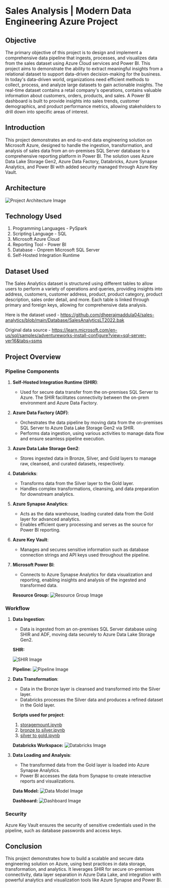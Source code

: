 # Sales Analysis | Modern Data Engineering Azure Project
## Objective
The primary objective of this project is to design and implement a comprehensive data pipeline that ingests, processes, and visualizes data from the sales dataset using Azure Cloud services and Power BI. This project aims to demonstrate the ability to extract meaningful insights from a relational dataset to support data-driven decision-making for the business.
In today's data-driven world, organizations need efficient methods to collect, process, and analyze large datasets to gain actionable insights. The real-time dataset contains a retail company's operations, contains valuable information about customers, orders, products, and sales. A Power BI dashboard is built to provide insights into sales trends, customer demographics, and product performance metrics, allowing stakeholders to drill down into specific areas of interest.

## Introduction
This project demonstrates an end-to-end data engineering solution on Microsoft Azure, designed to handle the ingestion, transformation, and analysis of sales data from an on-premises SQL Server database to a comprehensive reporting platform in Power BI. The solution uses Azure Data Lake Storage Gen2, Azure Data Factory, Databricks, Azure Synapse Analytics, and Power BI with added security managed through Azure Key Vault.

## Architecture
![Project Architecture Image](screenshots/Architecture.png)

## Technology Used
1. Programming Languages - PySpark
2. Scripting Language - SQL
3. Microsoft Azure Cloud
4. Reporting Tool - Power BI
5. Database - Onprem Microsoft SQL Server
6. Self-Hosted Integration Runtime

## Dataset Used
The Sales Analytics dataset is structured using different tables to allow users to perform a variety of operations and queries, providing insights into address, customers, customer address, product, product category, product description, sales order detail, and more. Each table is linked through primary and foreign keys, allowing for comprehensive data analysis.

Here is the dataset used - https://github.com/dheerajmaddula04/sales-analytics/blob/main/Database/SalesAnalyticsLT2022.bak

Original data source - https://learn.microsoft.com/en-us/sql/samples/adventureworks-install-configure?view=sql-server-ver16&tabs=ssms

## Project Overview
### Pipeline Components
1. __Self-Hosted Integration Runtime (SHIR)__:
     - Used for secure data transfer from the on-premises SQL Server to Azure. The SHIR facilitates connectivity between the on-prem environment and Azure Data Factory.
2. __Azure Data Factory (ADF)__:
     - Orchestrates the data pipeline by moving data from the on-premises SQL Server to Azure Data Lake Storage Gen2 via SHIR.
     - Performs data ingestion, using various activities to manage data flow and ensure seamless pipeline execution.
3. __Azure Data Lake Storage Gen2__:
     - Stores ingested data in Bronze, Silver, and Gold layers to manage raw, cleansed, and curated datasets, respectively.
4. __Databricks__:
     - Transforms data from the Silver layer to the Gold layer.
     - Handles complex transformations, cleansing, and data preparation for downstream analytics.
5. __Azure Synapse Analytics__:
     - Acts as the data warehouse, loading curated data from the Gold layer for advanced analytics.
     - Enables efficient query processing and serves as the source for Power BI reporting.
6. __Azure Key Vault__:
     - Manages and secures sensitive information such as database connection strings and API keys used throughout the pipeline.
7. __Microsoft Power BI__:
     - Connects to Azure Synapse Analytics for data visualization and reporting, enabling insights and analysis of the ingested and transformed data.

     __Resource Group:__
     ![Resource Group Image](screenshots/CaptureServices.png)
### Workflow
1. __Data Ingestion__:
     - Data is ingested from an on-premises SQL Server database using SHIR and ADF, moving data securely to Azure Data Lake Storage Gen2.

     __SHIR:__

     ![SHIR Image](screenshots/SHIR.png)

     __Pipeline:__
     ![Pipeline Image](screenshots/CaptureWholePipeline.png)

2. __Data Transformation__:
     - Data in the Bronze layer is cleansed and transformed into the Silver layer.
     - Databricks processes the Silver data and produces a refined dataset in the Gold layer.
  
     __Scripts used for project__:
     1. [storagemount.ipynb](<Data Transformations/storagemount.ipynb>)
     2. [bronze to silver.ipynb](<Data Transformations/bronze to silver.ipynb>)
     3. [silver to gold.ipynb](<Data Transformations/silver to gold.ipynb>)

     __Databricks Workspace:__
     ![Databricks Image](screenshots/CaptureDatabricks.png)

4. __Data Loading and Analysis__:
     - The transformed data from the Gold layer is loaded into Azure Synapse Analytics.
     - Power BI accesses the data from Synapse to create interactive reports and visualizations.
  
     __Data Model:__
     ![Data Model Image](screenshots/CaptureDataModel.png)
     
     __Dashboard:__
     ![Dashboard Image](screenshots/CaptureDashboard.png)

### Security
Azure Key Vault ensures the security of sensitive credentials used in the pipeline, such as database passwords and access keys.

## Conclusion
This project demonstrates how to build a scalable and secure data engineering solution on Azure, using best practices in data storage, transformation, and analytics. It leverages SHIR for secure on-premises connectivity, data layer separation in Azure Data Lake, and integration with powerful analytics and visualization tools like Azure Synapse and Power BI.
